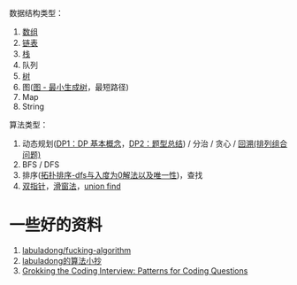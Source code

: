 数据结构类型：

1. [数组](https://github.com/wuhuachuan712/DS-Algorithm/issues/96)
2. [链表](https://github.com/wuhuachuan712/DS-Algorithm/issues/101)
3. [栈](https://github.com/wuhuachuan712/DS-Algorithm/issues/109)
4. 队列
5. [树](https://github.com/wuhuachuan712/DS-Algorithm/issues/102)
6. 图([图 - 最小生成树](https://github.com/wuhuachuan712/DS-Algorithm/issues/123)，最短路径)
7. Map
8. String

算法类型：

1. 动态规划([DP1：DP 基本概念](https://github.com/wuhuachuan712/DS-Algorithm/issues/97)，[DP2：题型总结](https://github.com/wuhuachuan712/DS-Algorithm/issues/104)) / 分治 / 贪心 / [回溯(排列组合问题)](https://github.com/wuhuachuan712/DS-Algorithm/issues/106)
2. BFS / DFS
3. 排序([拓扑排序-dfs与入度为0解法以及唯一性](https://github.com/wuhuachuan712/DS-Algorithm/issues/124))，查找
3. [双指针](https://github.com/wuhuachuan712/DS-Algorithm/issues/105)，[滑窗法](https://github.com/wuhuachuan712/DS-Algorithm/issues/107)，[union find](https://github.com/wuhuachuan712/DS-Algorithm/issues/108)

# 一些好的资料

1. [labuladong/fucking-algorithm](https://github.com/labuladong/fucking-algorithm)
2. [labuladong的算法小抄](https://labuladong.gitbook.io/algo/)
3. [Grokking the Coding Interview: Patterns for Coding Questions](https://www.educative.io/courses/grokking-the-coding-interview)
